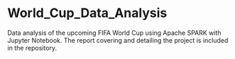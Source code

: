 # World_Cup_Data_Analysis
Data analysis of the upcoming FIFA World Cup using Apache SPARK with Jupyter Notebook.
The report covering and detailing the project is included in the repository.
